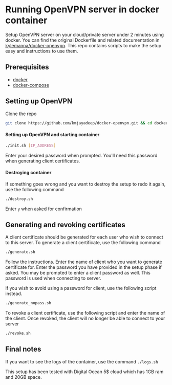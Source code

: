 # Running OpenVPN server in docker container

Setup OpenVPN server on your cloud/private server under 2 minutes using docker. You can find the original Dockerfile and related documentation in [kylemanna/docker-openvpn](https://github.com/kylemanna/docker-openvpn). This repo contains scripts to make the setup easy and instructions to use them.

## Prerequisites

- [docker](https://docs.docker.com/install/)
- [docker-compose](https://docs.docker.com/compose/install/)

## Setting up OpenVPN

Clone the repo
```bash
git clone https://github.com/kmjayadeep/docker-openvpn.git && cd docker-openvpn
```

#### Setting up OpenVPN and starting container 

```bash
./init.sh [IP_ADDRESS]
```

Enter your desired password when prompted. You'll need this password when generating client certificates.

#### Destroying container
If something goes wrong and you want to destroy the setup to redo it again, use the following command

```bash
./destroy.sh
```

Enter `y` when asked for confirmation

## Generating and revoking certificates
A client certificate should be generated for each user who wish to connect to this server. To generate a client certificate, use the following command

```bash
./generate.sh
```

Follow the instructions. Enter the name of client who you want to generate certificate for. Enter the password you have provided in the setup phase if asked. You may be prompted to enter a client password as well. This password is used when connecting to server. 

If you wish to avoid using a password for client, use the following script instead.

```bash
./generate_nopass.sh
```

To revoke a client certificate, use the following script and enter the name of the client. Once revoked, the client will no longer be able to connect to your server

```bash
./revoke.sh
```

## Final notes

If you want to see the logs of the container, use the command `./logs.sh`

This setup has been tested with Digital Ocean 5$ cloud which has 1GB ram and 20GB space.